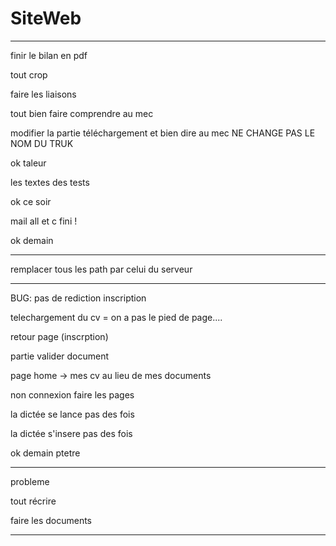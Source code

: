 # SiteWeb

-------------------------------------------------

finir le bilan en pdf

tout crop

faire les liaisons

tout bien faire comprendre au mec 

modifier la partie téléchargement et bien dire au mec NE CHANGE PAS LE NOM DU TRUK

ok taleur

les textes des tests

ok ce soir

mail all et c fini !

ok demain

----------------------------------------

remplacer tous les path par celui du serveur


-----------------------------------------

BUG: pas de rediction inscription

telechargement du cv = on a pas le pied de page....

retour page (inscrption)

partie valider document

page home -> mes cv au lieu de mes documents

non connexion faire les pages

la dictée se lance pas des fois

la dictée s'insere pas des fois

ok demain ptetre

---------------------------------------

probleme

tout récrire

faire les documents

---------------------------------------





